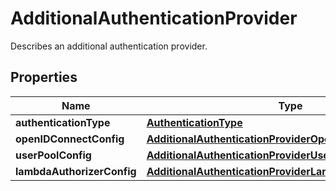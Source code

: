 

# AdditionalAuthenticationProvider

Describes an additional authentication provider.

## Properties

| Name | Type | Description | Notes |
|------------ | ------------- | ------------- | -------------|
|**authenticationType** | [**AuthenticationType**](AuthenticationType.md) |  |  [optional] |
|**openIDConnectConfig** | [**AdditionalAuthenticationProviderOpenIDConnectConfig**](AdditionalAuthenticationProviderOpenIDConnectConfig.md) |  |  [optional] |
|**userPoolConfig** | [**AdditionalAuthenticationProviderUserPoolConfig**](AdditionalAuthenticationProviderUserPoolConfig.md) |  |  [optional] |
|**lambdaAuthorizerConfig** | [**AdditionalAuthenticationProviderLambdaAuthorizerConfig**](AdditionalAuthenticationProviderLambdaAuthorizerConfig.md) |  |  [optional] |



